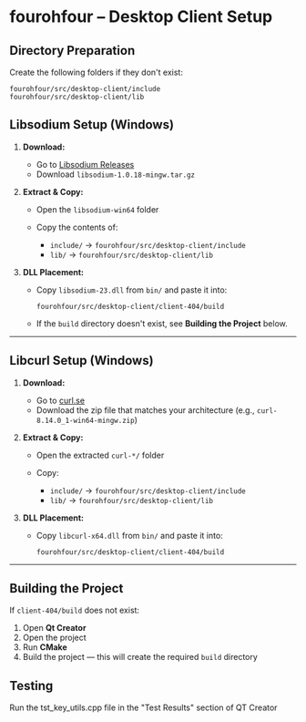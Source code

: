 # fourohfour – Desktop Client Setup

## Directory Preparation

Create the following folders if they don't exist:

```
fourohfour/src/desktop-client/include
fourohfour/src/desktop-client/lib
```

## Libsodium Setup (Windows)

1. **Download:**

   * Go to [Libsodium Releases](https://download.libsodium.org/libsodium/releases/)
   * Download `libsodium-1.0.18-mingw.tar.gz`

2. **Extract & Copy:**

   * Open the `libsodium-win64` folder
   * Copy the contents of:

     * `include/` → `fourohfour/src/desktop-client/include`
     * `lib/` → `fourohfour/src/desktop-client/lib`

3. **DLL Placement:**

   * Copy `libsodium-23.dll` from `bin/` and paste it into:

     ```
     fourohfour/src/desktop-client/client-404/build
     ```
   * If the `build` directory doesn't exist, see **Building the Project** below.

---

## Libcurl Setup (Windows)

1. **Download:**

   * Go to [curl.se](https://curl.se/windows/)
   * Download the zip file that matches your architecture (e.g., `curl-8.14.0_1-win64-mingw.zip`)

2. **Extract & Copy:**

   * Open the extracted `curl-*/` folder
   * Copy:

     * `include/` → `fourohfour/src/desktop-client/include`
     * `lib/` → `fourohfour/src/desktop-client/lib`

3. **DLL Placement:**

   * Copy `libcurl-x64.dll` from `bin/` and paste it into:

     ```
     fourohfour/src/desktop-client/client-404/build
     ```

---

## Building the Project

If `client-404/build` does not exist:

1. Open **Qt Creator**
2. Open the project
3. Run **CMake**
4. Build the project — this will create the required `build` directory


## Testing 

Run the tst_key_utils.cpp file in the "Test Results" section of QT Creator
